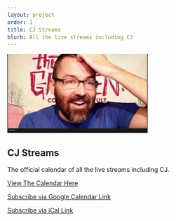 ```yaml
---
layout: project
order: 1
title: CJ Streams
blurb: All the live streams including CJ
---
```


<img src="/assets/images/cj-streams.jpg" class="photo">

## CJ Streams

<p>The official calendar of all the live streams including CJ.</p>

[View The Calendar Here](https://cjtrowbridge.com/streams)  
  
[Subscribe via Google Calendar Link](https://calendar.google.com/calendar/u/0?cid=YThlYzczODRmZTFhMzk3M2UwMzQ0YjUwZjEzMTFiZjhmNDBjOTQ0ZDIzMzIxOTBiNmE2M2JhYTJmZTUwNjBiN0Bncm91cC5jYWxlbmRhci5nb29nbGUuY29t)  
  
[Subscribe via iCal Link](https://calendar.google.com/calendar/ical/a8ec7384fe1a3973e0344b50f1311bf8f40c944d2332190b6a63baa2fe5060b7%40group.calendar.google.com/public/basic.ics)  

